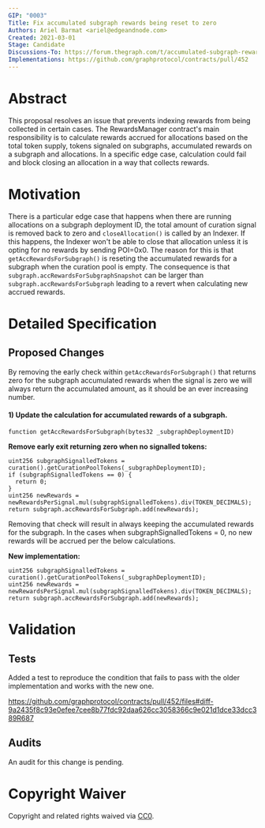 ```yaml
---
GIP: "0003"
Title: Fix accumulated subgraph rewards being reset to zero
Authors: Ariel Barmat <ariel@edgeandnode.com>
Created: 2021-03-01
Stage: Candidate
Discussions-To: https://forum.thegraph.com/t/accumulated-subgraph-rewards-reset-to-zero-on-edge-case/1537
Implementations: https://github.com/graphprotocol/contracts/pull/452
---
```


# Abstract

This proposal resolves an issue that prevents indexing rewards from being collected in certain cases. The RewardsManager contract's main responsibility is to calculate rewards accrued for allocations based on the total token supply, tokens signaled on subgraphs, accumulated rewards on a subgraph and allocations. In a specific edge case, calculation could fail and block closing an allocation in a way that collects rewards.

# Motivation

There is a particular edge case that happens when there are running allocations on a subgraph deployment ID, the total amount of curation signal is removed back to zero and `closeAllocation()` is called by an Indexer. If this happens, the Indexer won't be able to close that allocation unless it is opting for no rewards by sending POI=0x0. The reason for this is that `getAccRewardsForSubgraph()` is reseting the accumulated rewards for a subgraph when the curation pool is empty. The consequence is that `subgraph.accRewardsForSubgraphSnapshot` can be larger than `subgraph.accRewardsForSubgraph` leading to a revert when calculating new accrued rewards.

# Detailed Specification

## Proposed Changes

By removing the early check within `getAccRewardsForSubgraph()` that returns zero for the subgraph accumulated rewards when the signal is zero we will always return the accumulated amount, as it should be an ever increasing number.

#### 1) Update the calculation for accumulated rewards of a subgraph.

`function getAccRewardsForSubgraph(bytes32 _subgraphDeploymentID)`

**Remove early exit returning zero when no signalled tokens:**
```
uint256 subgraphSignalledTokens = curation().getCurationPoolTokens(_subgraphDeploymentID);
if (subgraphSignalledTokens == 0) {
  return 0;
}
uint256 newRewards = newRewardsPerSignal.mul(subgraphSignalledTokens).div(TOKEN_DECIMALS);
return subgraph.accRewardsForSubgraph.add(newRewards);
```

Removing that check will result in always keeping the accumulated rewards for the subgraph. In the cases when subgraphSignalledTokens = 0, no new rewards will be accrued per the below calculations.

**New implementation:**
```
uint256 subgraphSignalledTokens = curation().getCurationPoolTokens(_subgraphDeploymentID);
uint256 newRewards = newRewardsPerSignal.mul(subgraphSignalledTokens).div(TOKEN_DECIMALS);
return subgraph.accRewardsForSubgraph.add(newRewards);
```

# Validation

## Tests

Added a test to reproduce the condition that fails to pass with the older implementation and works with the new one.

https://github.com/graphprotocol/contracts/pull/452/files#diff-9a2435f8c93e0efee7cee8b77fdc92daa626cc3058366c9e021d1dce33dcc389R687


## Audits

An audit for this change is pending.

# Copyright Waiver

Copyright and related rights waived via [CC0](https://creativecommons.org/publicdomain/zero/1.0/).